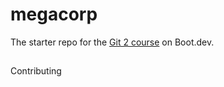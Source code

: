 # megacorp

The starter repo for the [Git 2 course](https://www.boot.dev/learn/learn-git-2) on Boot.dev.

##
Contributing
